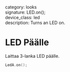 category: looks  
signature: LED.on();  
device_class: led  
description: Turns an LED on.  

# LED Päälle

Laittaa 3-lanka LED päälle.

```cpp
LedA.on();
```

<advanced>
</advanced>
